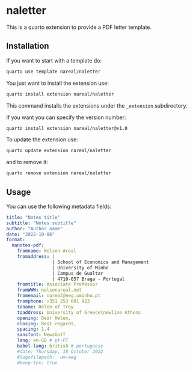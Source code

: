 # naletter

This is a quarto extension to provide a PDF letter template. 

## Installation

If you want to start with a template do:
```bash
quarto use template nareal/naletter
```

You just want to install the extension use:
```bash
quarto install extension nareal/naletter
```

This command installs the extensions under the `_extension` subdirectory.

If you want you can specify the version number:
```bash
quarto install extension nareal/naletter@v1.0
```

To update the extension use:
```bash
quarto update extension nareal/naletter
```

and to remove it:
```bash
quarto remove extension nareal/naletter
```

## Usage

You can use the following metadata fields:

```yaml
title: "Notes title"
subtitle: "Notes subtitle"
author: "Author name"
date: "2022-10-06"
format:
  nanotes-pdf: 
    fromname: Nelson Areal
    fromaddress: |
                 | School of Economics and Management
                 | University of Minho
                 | Campus de Gualtar
                 | 4710-057 Braga - Portugal
    fromtitle: Associate Professor
    fromWWW: nelsonareal.net
    fromemail: nareal@eeg.uminho.pt
    fromphone: +351 253 601 923
    toname: Helen of Troy
    toaddress: University of Greece\newline Athens
    opening: Dear Helen,
    closing: Best regards,
    spacing: 1.4
    sansfont: NewsGotT
    lang: en-GB # pt-PT
    babel-lang: british # portuguese
    #date: Thursday, 18 October 2022
    #logofilepath:  um-eeg
    #keep-tex: true
```
